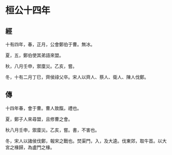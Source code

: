 # 桓公十四年
## 經

十有四年，春，正月，公會鄭伯于曹。無冰。

夏，五，鄭伯使其弟語來盟。

秋，八月壬申，禦廩災。乙亥，嘗。

冬，十有二月丁巳，齊侯祿父卒。宋人以齊人、蔡人、衛人、陳人伐鄭。

## 傳

十四年春，會于曹。曹人致餼，禮也。

夏，鄭子人來尋盟，且修曹之會。

秋八月壬申，禦廩災。乙亥，嘗。書，不害也。

冬，宋人以諸侯伐鄭，報宋之戰也。焚渠門，入，及大逵。伐東郊，取牛首。以大宮之椽歸，為盧門之椽。

